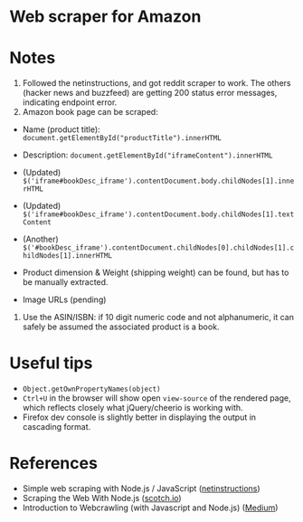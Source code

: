 # Web scraper for Amazon

# Notes
1. Followed the netinstructions, and got reddit scraper to work. The others (hacker news and buzzfeed) are getting 200 status error messages, indicating endpoint error.
1. Amazon book page can be scraped: 

* Name (product title):  `document.getElementById("productTitle").innerHTML`
* Description: `document.getElementById("iframeContent").innerHTML` 

* (Updated) `$('iframe#bookDesc_iframe').contentDocument.body.childNodes[1].innerHTML`
* (Updated) `$('iframe#bookDesc_iframe').contentDocument.body.childNodes[1].textContent`
* (Another) `$('#bookDesc_iframe').contentDocument.childNodes[0].childNodes[1].childNodes[1].innerHTML`

* Product dimension & Weight (shipping weight) can be found, but has to be manually extracted.
* Image URLs (pending)

1. Use the ASIN/ISBN: if 10 digit numeric code and not alphanumeric, it can safely be assumed the associated product is a book. 

# Useful tips
* `Object.getOwnPropertyNames(object)`
* `Ctrl+U` in the browser will show open `view-source` of the rendered page, which reflects closely what jQuery/cheerio is working with.
* Firefox dev console is slightly better in displaying the output in cascading format.

# References
* Simple web scraping with Node.js / JavaScript ([netinstructions](http://www.netinstructions.com/simple-web-scraping-with-node-js-and-javascript/))
* Scraping the Web With Node.js ([scotch.io](https://scotch.io/tutorials/scraping-the-web-with-node-js))
* Introduction to Webcrawling (with Javascript and Node.js) ([Medium](https://medium.com/of-all-things-tech-progress/introduction-to-webcrawling-with-javascript-and-node-js-f5a3798ee8ac))